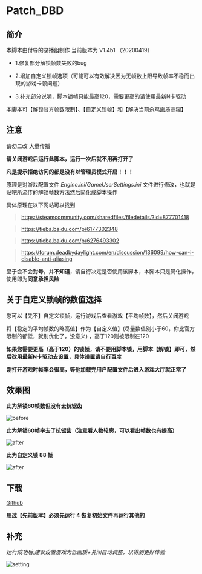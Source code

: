 # Patch_DBD

## 简介

本脚本由付导的录播组制作 当前版本为 V1.4b1 （20200419）

- 1.修复部分解锁帧数失败的bug

- 2.增加自定义锁帧选项（可能可以有效解决因为无帧数上限导致帧率不稳而出现的游戏卡顿问题）

- 3.补充部分说明，脚本锁帧只能最高120，需要更高的请使用最新N卡驱动

本脚本可【解锁官方帧数限制】、【自定义锁帧】和【解决当前杀鸡画质高糊】

## 注意

请勿二改 大量传播

**请关闭游戏后运行此脚本，运行一次后就不用再打开了**

**凡是提示拒绝访问的都是没有以管理员模式开启！！！**

原理是对游戏配置文件 *Engine.ini/GameUserSettings.ini* 文件进行修改，也就是贴吧所流传的解锁帧数方法然后简化成脚本操作

具体原理在以下网站可以找到

> https://steamcommunity.com/sharedfiles/filedetails/?id=877701418

> https://tieba.baidu.com/p/6177302348

> https://tieba.baidu.com/p/6276493302

>https://forum.deadbydaylight.com/en/discussion/136099/how-can-i-disable-anti-aliasing

至于会不会**封号**，并**不知道**，请自行决定是否使用该脚本，本脚本只是简化操作，使用即为**同意承担风险**

## 关于**自定义锁帧**的数值选择

您可以【先不】自定义锁帧，运行游戏后查看游戏【平均帧数】，然后关闭游戏

将【稳定的平均帧数的略高值】作为【自定义值】(尽量数值别小于60，你比官方限制的都低，就别优化了，没意义) ，高于120则被限制在120

**如果您需要更高（高于120）的锁帧，请不要用脚本锁，用脚本【解锁】即可，然后改用最新N卡驱动去设置，具体设置请自行百度**

**刚打开游戏时帧率会很高，等他加载完用户配置文件后进入游戏大厅就正常了**

## 效果图

**此为解锁60帧数但没有去抗锯齿**

![before](https://raw.githubusercontent.com/g1thub-h/Patch_DBD/master/pic/before.jpg)

**此为解锁60帧率去了抗锯齿（注意看人物轮廓，可以看出帧数也有提高）**

![after](https://raw.githubusercontent.com/g1thub-h/Patch_DBD/master/pic/after.jpg)

**此为自定义锁 88 帧**

![after](https://raw.githubusercontent.com/g1thub-h/Patch_DBD/master/pic/lock.jpg)

## 下载

[Github](https://github.com/g1thub-h/Patch_DBD/releases)

**用过【先前版本】必须先运行 4 恢复初始文件再运行其他的**

## 补充

*运行成功后,建议设置游戏为低画质+关闭自动调整，以得到更好体验*

![setting](https://raw.githubusercontent.com/g1thub-h/Patch_DBD/master/pic/setting.jpg)
